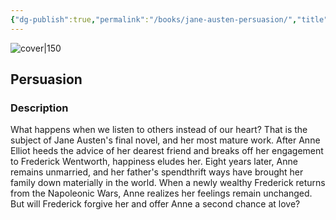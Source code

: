 ```yaml
---
{"dg-publish":true,"permalink":"/books/jane-austen-persuasion/","title":"\"Persuasion\"","tags":["classic","romance"]}
---
```




![cover|150](http://books.google.com/books/content?id=Y68rgrlzrjwC&printsec=frontcover&img=1&zoom=1&edge=curl&source=gbs_api)

## Persuasion

### Description

What happens when we listen to others instead of our heart? That is the subject of Jane Austen's final novel, and her most mature work. After Anne Elliot heeds the advice of her dearest friend and breaks off her engagement to Frederick Wentworth, happiness eludes her. Eight years later, Anne remains unmarried, and her father's spendthrift ways have brought her family down materially in the world. When a newly wealthy Frederick returns from the Napoleonic Wars, Anne realizes her feelings remain unchanged. But will Frederick forgive her and offer Anne a second chance at love?
```